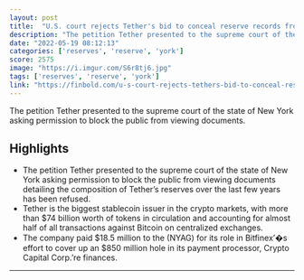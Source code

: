 ```yaml
---
layout: post
title:  "U.S. court rejects Tether's bid to conceal reserve records from the public"
description: "The petition Tether presented to the supreme court of the state of New York asking permission to block the public from viewing documents."
date: "2022-05-19 08:12:13"
categories: ['reserves', 'reserve', 'york']
score: 2575
image: "https://i.imgur.com/S6r8tj6.jpg"
tags: ['reserves', 'reserve', 'york']
link: "https://finbold.com/u-s-court-rejects-tethers-bid-to-conceal-reserve-records-from-the-public/"
---
```


The petition Tether presented to the supreme court of the state of New York asking permission to block the public from viewing documents.

## Highlights

- The petition Tether presented to the supreme court of the state of New York asking permission to block the public from viewing documents detailing the composition of Tether’s reserves over the last few years has been refused.
- Tether is the biggest stablecoin issuer in the crypto markets, with more than $74 billion worth of tokens in circulation and accounting for almost half of all transactions against Bitcoin on centralized exchanges.
- The company paid $18.5 million to the (NYAG) for its role in Bitfinex’�s effort to cover up an $850 million hole in its payment processor, Crypto Capital Corp.’re finances.

---
